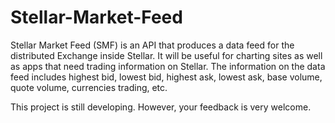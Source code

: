 # Stellar-Market-Feed

Stellar Market Feed (SMF) is an API that produces a data feed for the distributed Exchange inside Stellar. 
It will be useful for charting sites as well as apps that need trading information on Stellar. The information on the data feed 
includes highest bid, lowest bid, highest ask, lowest ask, base volume, quote volume, currencies trading, etc.

This project is still developing. However, your feedback is very welcome.

